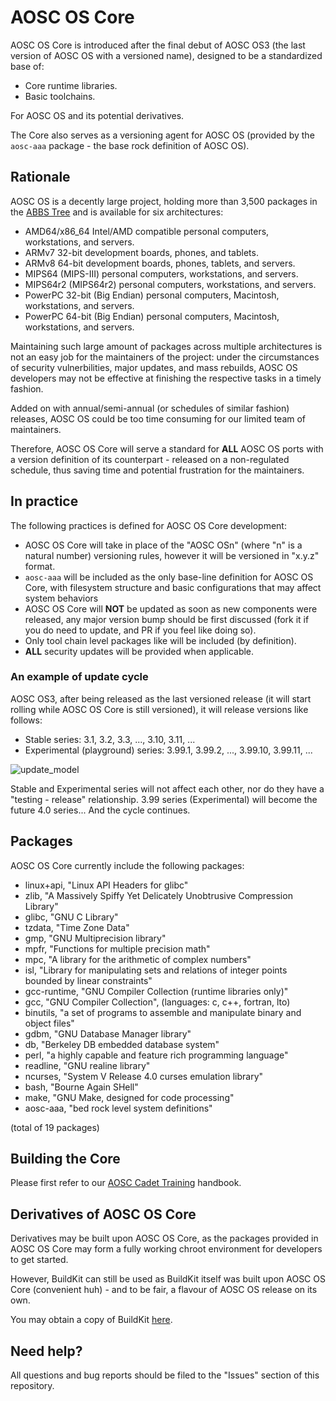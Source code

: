 AOSC OS Core
============

AOSC OS Core is introduced after the final debut of AOSC OS3 (the last version
of AOSC OS with a versioned name), designed to be a standardized base of:

- Core runtime libraries.
- Basic toolchains.

For AOSC OS and its potential derivatives.

The Core also serves as a versioning agent for AOSC OS (provided by the
`aosc-aaa` package - the base rock definition of AOSC OS).

Rationale
---------

AOSC OS is a decently large project, holding more than 3,500 packages in the
[ABBS Tree](https://github.com/AOSC-Dev/aosc-os-abbs/) and is available for
six architectures:

- AMD64/x86_64 Intel/AMD compatible personal computers, workstations, and
  servers.
- ARMv7 32-bit development boards, phones, and tablets.
- ARMv8 64-bit development boards, phones, tablets, and servers.
- MIPS64 (MIPS-III) personal computers, workstations, and servers.
- MIPS64r2 (MIPS64r2) personal computers, workstations, and servers.
- PowerPC 32-bit (Big Endian) personal computers, Macintosh, workstations,
  and servers.
- PowerPC 64-bit (Big Endian) personal computers, Macintosh, workstations,
  and servers.

Maintaining such large amount of packages across multiple architectures is
not an easy job for the maintainers of the project: under the circumstances
of security vulnerbilities, major updates, and mass rebuilds, AOSC OS
developers may not be effective at finishing the respective tasks in a
timely fashion. 

Added on with annual/semi-annual (or schedules of similar fashion) releases,
AOSC OS could be too time consuming for our limited team of maintainers.

Therefore, AOSC OS Core will serve a standard for **ALL** AOSC OS ports 
with a version definition of its counterpart - released on a non-regulated
schedule, thus saving time and potential frustration for the maintainers.

In practice
-----------

The following practices is defined for AOSC OS Core development:

* AOSC OS Core will take in place of the "AOSC OSn" (where "n" is a natural
  number) versioning rules, however it will be versioned in "x.y.z" format.
* `aosc-aaa` will be included as the only base-line definition for AOSC OS
  Core, with filesystem structure and basic configurations that may affect
  system behaviors
* AOSC OS Core will **NOT** be updated as soon as new components were
  released, any major version bump should be first discussed (fork it if you
  do need to update, and PR if you feel like doing so).
* Only tool chain level packages like will be included (by definition).
* **ALL** security updates will be provided when applicable.

### An example of update cycle

AOSC OS3, after being released as the last versioned release (it will start
rolling while AOSC OS Core is still versioned), it will release versions 
like follows:

* Stable series: 3.1, 3.2, 3.3, ..., 3.10, 3.11, ...
* Experimental (playground) series: 3.99.1, 3.99.2, ..., 3.99.10, 3.99.11, ...

![update_model](https://github.com/AOSC-Dev/aosc-os-core/raw/master/assets/images/AOSC%20OS%20Core%20Rationale%2C%20update%20model.png)

Stable and Experimental series will not affect each other, nor do they have
a "testing - release" relationship. 3.99 series (Experimental) will become
the future 4.0 series... And the cycle continues.

Packages
--------

AOSC OS Core currently include the following packages:

* linux+api, "Linux API Headers for glibc"
* zlib, "A Massively Spiffy Yet Delicately Unobtrusive Compression Library"
* glibc, "GNU C Library"
* tzdata, "Time Zone Data"
* gmp, "GNU Multiprecision library"
* mpfr, "Functions for multiple precision math"
* mpc, "A library for the arithmetic of complex numbers"
* isl, "Library for manipulating sets and relations of integer points bounded by linear constraints"
* gcc-runtime, "GNU Compiler Collection (runtime libraries only)"
* gcc, "GNU Compiler Collection", (languages: c, c++, fortran, lto)
* binutils, "a set of programs to assemble and manipulate binary and object files"
* gdbm, "GNU Database Manager library"
* db, "Berkeley DB embedded database system"
* perl, "a highly capable and feature rich programming language"
* readline, "GNU realine library"
* ncurses, "System V Release 4.0 curses emulation library"
* bash, "Bourne Again SHell"
* make, "GNU Make, designed for code processing"
* aosc-aaa, "bed rock level system definitions"

(total of 19 packages)

Building the Core
-----------------

Please first refer to our 
[AOSC Cadet Training](https://github.com/AOSC-Dev/aosc-os-abbs/wiki)
handbook.

Derivatives of AOSC OS Core
---------------------------

Derivatives may be built upon AOSC OS Core, as the packages provided in
AOSC OS Core may form a fully working chroot environment for developers to
get started.

However, BuildKit can still be used as BuildKit itself was built upon AOSC OS 
Core (convenient huh) - and to be fair, a flavour of AOSC OS release on its
own.

You may obtain a copy of BuildKit [here](https://aosc.io/os-download).

Need help?
----------

All questions and bug reports should be filed to the "Issues" section of 
this repository.
